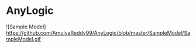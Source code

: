 # AnyLogic

![Sample Model] https://github.com/AmulyaReddy99/AnyLogic/blob/master/SampleModel/SampleModel.gif